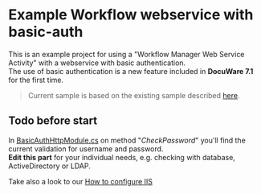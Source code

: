 # Example Workflow webservice with basic-auth
This is an example project for using a "Workflow Manager Web Service Activity" with a webservice with basic authentication.  
The use of basic authentication is a new feature included in __DocuWare 7.1__ for the first time.

> Current sample is based on the existing sample described [here](https://developer.docuware.com/Extension_Services/extension_services.html#workflow-manager-web-service-activity).
## Todo before start
In [BasicAuthHttpModule.cs](https://github.com/DocuWare/Workflow-Webservice-BasicAuth/blob/master/SampleWebServiceWithBasicAuth/BasicAuthHttpModule.cs) on method "_CheckPassword_" you'll find the current validation for username and password.\
__Edit this part__ for your individual needs, e.g. checking with database, ActiveDirectory or LDAP.

Take also a look to our [How to configure IIS](https://www.docuware.com/main.asp?sig=dld&lan=en&loc=de&dwdblan=english&dwdbkat=do*&dwdbname=sample+web+service+how-to)

